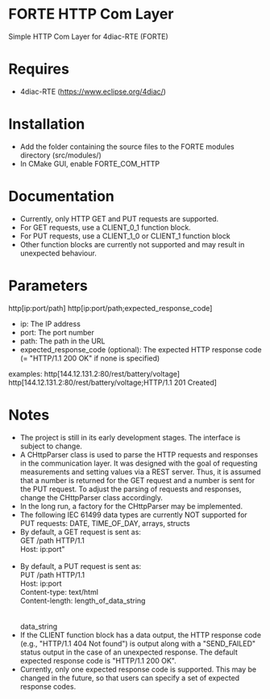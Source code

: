 # FORTE HTTP Com Layer
Simple HTTP Com Layer for 4diac-RTE (FORTE)
​
# Requires
* 4diac-RTE (https://www.eclipse.org/4diac/)

# Installation
* Add the folder containing the source files to the FORTE modules directory (src/modules/)
* In CMake GUI, enable FORTE_COM_HTTP
​
# Documentation
* Currently, only HTTP GET and PUT requests are supported.
* For GET requests, use a CLIENT_0_1 function block.
* For PUT requests, use a CLIENT_1_0 or CLIENT_1 function block
* Other function blocks are currently not supported and may result in unexpected behaviour.

# Parameters
http[ip:port/path]
http[ip:port/path;expected_response_code]
* ip: The IP address
* port: The port number
* path: The path in the URL
* expected_response_code (optional): The expected HTTP response code (= "HTTP/1.1 200 OK" if none is specified)

examples: http[144.12.131.2:80/rest/battery/voltage] <br />
		  http[144.12.131.2:80/rest/battery/voltage;HTTP/1.1 201 Created]

# Notes
* The project is still in its early development stages. The interface is subject to change.
* A CHttpParser class is used to parse the HTTP requests and responses in the communication layer.
  It was designed with the goal of requesting measurements and setting values via a REST server.
  Thus, it is assumed that a number is returned for the GET request and a number is sent for the PUT request.
  To adjust the parsing of requests and responses, change the CHttpParser class accordingly.
* In the long run, a factory for the CHttpParser may be implemented.
* The following IEC 61499 data types are currently NOT supported for PUT requests: DATE, TIME_OF_DAY, arrays, structs
* By default, a GET request is sent as: <br />
  GET /path HTTP/1.1 <br />
  Host: ip:port" <br />
  <br />
* By default, a PUT request is sent as: <br />
  PUT /path HTTP/1.1 <br />
  Host: ip:port <br />
  Content-type: text/html <br />
  Content-length: length_of_data_string <br />
  <br />
  <br />
  data_string
* If the CLIENT function block has a data output, the HTTP response code (e.g., "HTTP/1.1 404 Not found") is output
  along with a "SEND_FAILED" status output in the case of an unexpected response.
  The default expected response code is "HTTP/1.1 200 OK".
* Currently, only one expected response code is supported. This may be changed in the future, so that users can
  specify a set of expected response codes.